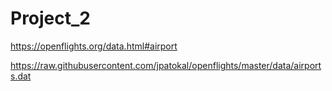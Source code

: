 # Project_2

https://openflights.org/data.html#airport


https://raw.githubusercontent.com/jpatokal/openflights/master/data/airports.dat
